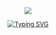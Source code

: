 
<div align="center">
<img src='https://grafikart.fr/uploads/attachments/2023/laravel-eloquent-6426f92444ea0127887452.jpg'>
  
</div>

<div id="badges"  align="center">

[![Typing SVG](https://readme-typing-svg.herokuapp.com/?color=63CF15&lines=l+a+r+a+v+i+l)](https://git.io/typing-svg)
  
  </div>






